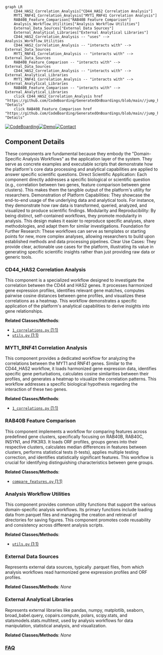 ```mermaid
graph LR
    CD44_HAS2_Correlation_Analysis["CD44_HAS2 Correlation Analysis"]
    MYT1_RNF41_Correlation_Analysis["MYT1_RNF41 Correlation Analysis"]
    RAB40B_Feature_Comparison["RAB40B Feature Comparison"]
    Analysis_Workflow_Utilities["Analysis Workflow Utilities"]
    External_Data_Sources["External Data Sources"]
    External_Analytical_Libraries["External Analytical Libraries"]
    CD44_HAS2_Correlation_Analysis -- "uses" --> Analysis_Workflow_Utilities
    CD44_HAS2_Correlation_Analysis -- "interacts with" --> External_Data_Sources
    MYT1_RNF41_Correlation_Analysis -- "interacts with" --> External_Data_Sources
    RAB40B_Feature_Comparison -- "interacts with" --> External_Data_Sources
    CD44_HAS2_Correlation_Analysis -- "interacts with" --> External_Analytical_Libraries
    MYT1_RNF41_Correlation_Analysis -- "interacts with" --> External_Analytical_Libraries
    RAB40B_Feature_Comparison -- "interacts with" --> External_Analytical_Libraries
    click CD44_HAS2_Correlation_Analysis href "https://github.com/CodeBoarding/GeneratedOnBoardings/blob/main//jump_hub/CD44_HAS2_Correlation_Analysis.md" "Details"
    click RAB40B_Feature_Comparison href "https://github.com/CodeBoarding/GeneratedOnBoardings/blob/main//jump_hub/RAB40B_Feature_Comparison.md" "Details"
```
[![CodeBoarding](https://img.shields.io/badge/Generated%20by-CodeBoarding-9cf?style=flat-square)](https://github.com/CodeBoarding/CodeBoarding)[![Demo](https://img.shields.io/badge/Try%20our-Demo-blue?style=flat-square)](https://www.codeboarding.org/demo)[![Contact](https://img.shields.io/badge/Contact%20us%20-%20contact@codeboarding.org-lightgrey?style=flat-square)](mailto:contact@codeboarding.org)

## Component Details

These components are fundamental because they embody the "Domain-Specific Analysis Workflows" as the application layer of the system. They serve as concrete examples and executable scripts that demonstrate how the platform's core data processing and analytical capabilities are applied to answer specific scientific questions. Direct Scientific Application: Each component directly addresses a specific biological or scientific question (e.g., correlation between two genes, feature comparison between gene clusters). This makes them the tangible output of the platform's utility for researchers. Demonstration of Platform Capabilities: They showcase the end-to-end usage of the underlying data and analytical tools. For instance, they demonstrate how raw data is transformed, queried, analyzed, and visualized to produce scientific findings. Modularity and Reproducibility: By being distinct, self-contained workflows, they promote modularity in analysis. This design makes it easier to reproduce specific analyses, share methodologies, and adapt them for similar investigations. Foundation for Further Research: These workflows can serve as templates or starting points for new, more complex analyses, allowing researchers to build upon established methods and data processing pipelines. Clear Use Cases: They provide clear, actionable use cases for the platform, illustrating its value in generating specific scientific insights rather than just providing raw data or generic tools.

### CD44_HAS2 Correlation Analysis
This component is a specialized workflow designed to investigate the correlation between the CD44 and HAS2 genes. It processes harmonized gene expression profiles, identifies relevant gene matches, computes pairwise cosine distances between gene profiles, and visualizes these correlations as a heatmap. This workflow demonstrates a specific application of the platform's analytical capabilities to derive insights into gene relationships.


**Related Classes/Methods**:

- <a href="https://github.com/broadinstitute/jump_hub/blob/master/workspace/analysis/CD44_HAS2/1_correlations.py#L1-L1" target="_blank" rel="noopener noreferrer">`1_correlations.py` (1:1)</a>
- <a href="https://github.com/broadinstitute/jump_hub/blob/master/workspace/analysis/CD44_HAS2/utils.py#L1-L1" target="_blank" rel="noopener noreferrer">`utils.py` (1:1)</a>


### MYT1_RNF41 Correlation Analysis
This component provides a dedicated workflow for analyzing the correlations between the MYT1 and RNF41 genes. Similar to the CD44_HAS2 workflow, it loads harmonized gene expression data, identifies specific gene perturbations, calculates cosine similarities between their profiles, and generates a heatmap to visualize the correlation patterns. This workflow addresses a specific biological hypothesis regarding the interaction of these two genes.


**Related Classes/Methods**:

- <a href="https://github.com/broadinstitute/jump_hub/blob/master/workspace/analysis/CD44_HAS2/1_correlations.py#L1-L1" target="_blank" rel="noopener noreferrer">`1_correlations.py` (1:1)</a>


### RAB40B Feature Comparison
This component implements a workflow for comparing features across predefined gene clusters, specifically focusing on RAB40B, RAB40C, INSYN1, and PIK3R3. It loads ORF profiles, groups genes into their respective clusters, calculates median differences in features between clusters, performs statistical tests (t-tests), applies multiple testing correction, and identifies statistically significant features. This workflow is crucial for identifying distinguishing characteristics between gene groups.


**Related Classes/Methods**:

- <a href="https://github.com/broadinstitute/jump_hub/blob/master/workspace/analysis/RAB40B/compare_features.py#L1-L1" target="_blank" rel="noopener noreferrer">`compare_features.py` (1:1)</a>


### Analysis Workflow Utilities
This component provides common utility functions that support the various domain-specific analysis workflows. Its primary functions include loading data from parquet files and managing the creation and retrieval of directories for saving figures. This component promotes code reusability and consistency across different analysis scripts.


**Related Classes/Methods**:

- <a href="https://github.com/broadinstitute/jump_hub/blob/master/workspace/analysis/CD44_HAS2/utils.py#L1-L1" target="_blank" rel="noopener noreferrer">`utils.py` (1:1)</a>


### External Data Sources
Represents external data sources, typically .parquet files, from which analysis workflows read harmonized gene expression profiles and ORF profiles.


**Related Classes/Methods**: _None_

### External Analytical Libraries
Represents external libraries like pandas, numpy, matplotlib, seaborn, broad_babel.query, copairs.compute, polars, scipy.stats, and statsmodels.stats.multitest, used by analysis workflows for data manipulation, statistical analysis, and visualization.


**Related Classes/Methods**: _None_



### [FAQ](https://github.com/CodeBoarding/GeneratedOnBoardings/tree/main?tab=readme-ov-file#faq)